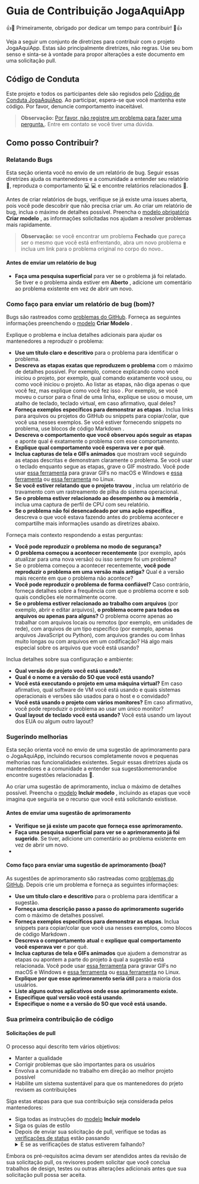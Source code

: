 # Guia de Contribuição JogaAquiApp

:+1::tada: Primeiramente, obrigado por dedicar um tempo para contribuir! :tada::+1:

Veja a seguir um conjunto de diretrizes para contribuir com o projeto JogaAquiApp. Estas são principalmente diretrizes, não regras. Use seu bom senso e sinta-se à vontade para propor alterações a este documento em uma solicitação pull.

## Código de Conduta

Este projeto e todos os participantes dele são regisdos pelo [Código de Conduta JogaAquiApp](https://github.com/YuriLima23/JogAquiApp/blob/dev/CODE_OF_CONDUCT.md). Ao participar, espera-se que você mantenha este código. Por favor, denuncie comportamento inaceitável.

> **Observação:** [Por favor, não registre um problema para fazer uma pergunta.](https://github.com/YuriLima23/JogAquiApp/issues). Entre em contato se você tiver uma dúvida.

## Como posso Contribuir?

### Relatando Bugs

Esta seção orienta você no envio de um relatório de bug. Seguir essas diretrizes ajuda os mantenedores e a comunidade a entender seu relatório :pencil:, reproduza o comportamento :computer: :computer: e encontre relatórios relacionados :mag_right:.

Antes de criar relatórios de bugs, verifique se já existe uma issues aberta, pois você pode descobrir que não precisa criar um. Ao criar um relatório de bug, inclua o máximo de detalhes possível. Preencha o [modelo obrigatório]() **Criar modelo** , as informações solicitadas nos ajudam a resolver problemas mais rapidamente.

> **Observação:** se você encontrar um problema **Fechado** que pareça ser o mesmo que você está enfrentando, abra um novo problema e inclua um link para o problema original no corpo do novo..

#### Antes de enviar um relatório de bug

* **Faça uma pesquisa superficial** para ver se o problema já foi relatado. Se tiver e o problema ainda estiver em **Aberto** , adicione um comentário ao problema existente em vez de abrir um novo.

### Como faço para enviar um relatório de bug (bom)?

Bugs são rastreados como [problemas do GitHub](https://guides.github.com/features/issues/). Forneça as seguintes informações preenchendo o [modelo]() **Criar Modelo** .

Explique o problema e inclua detalhes adicionais para ajudar os mantenedores a reproduzir o problema:

* **Use um título claro e descritivo** para o problema para identificar o problema.
* **Descreva as etapas exatas que reproduzem o problema** com o máximo de detalhes possível. Por exemplo, comece explicando como você iniciou o projeto, por exemplo, qual comando exatamente você usou, ou como você iniciou o projeto. Ao listar as etapas, não diga apenas o que você fez, mas explique como você fez isso . Por exemplo, se você moveu o cursor para o final de uma linha, explique se usou o mouse, um atalho de teclado, teclado virtual, em caso afirmativo, qual deles?
* **Forneça exemplos específicos para demonstrar as etapas** . Inclua links para arquivos ou projetos do GitHub ou snippets para copiar/colar, que você usa nesses exemplos. Se você estiver fornecendo snippets no problema, use blocos de código Markdown .
* **Descreva o comportamento que você observou após seguir as etapas** e aponte qual é exatamente o problema com esse comportamento.
* **Explique qual comportamento você esperava ver e por quê**.
* **Inclua capturas de tela e GIFs animados** que mostram você seguindo as etapas descritas e demonstram claramente o problema. Se você usar o teclado enquanto segue as etapas, grave o GIF mostrado. Você pode usar [essa ferramenta](https://www.cockos.com/licecap) para gravar GIFs no macOS e Windows e [essa ferramenta](https://github.com/colinkeenan/silentcast) ou [essa ferramenta](https://github.com/GNOME/byzanz) no Linux.
* **Se você estiver relatando que o projeto travou** , inclua um relatório de travamento com um rastreamento de pilha do sistema operacional.
* **Se o problema estiver relacionado ao desempenho ou à memória** , inclua uma captura de perfil de CPU com seu relatório.
* **Se o problema não foi desencadeado por uma ação específica** , descreva o que você estava fazendo antes do problema acontecer e compartilhe mais informações usando as diretrizes abaixo.

Forneça mais contexto respondendo a estas perguntas:

* **Você pode reproduzir o problema no modo de segurança?**
* **O problema começou a acontecer recentemente** (por exemplo, após atualizar para uma nova versão) ou isso sempre foi um problema?
* Se o problema começou a acontecer recentemente, **você pode reproduzir o problema em uma versão mais antiga?** Qual é a versão mais recente em que o problema não acontece?
* **Você pode reproduzir o problema de forma confiável?** Caso contrário, forneça detalhes sobre a frequência com que o problema ocorre e sob quais condições ele normalmente ocorre.
* **Se o problema estiver relacionado ao trabalho com arquivos** (por exemplo, abrir e editar arquivos), **o problema ocorre para todos os arquivos ou apenas para alguns?** O problema ocorre apenas ao trabalhar com arquivos locais ou remotos (por exemplo, em unidades de rede), com arquivos de um tipo específico (por exemplo, apenas arquivos JavaScript ou Python), com arquivos grandes ou com linhas muito longas ou com arquivos em um codificação? Há algo mais especial sobre os arquivos que você está usando?

Inclua detalhes sobre sua configuração e ambiente:

* **Qual versão do projeto você está usando?**.
* **Qual é o nome e a versão do SO que você está usando?**
* **Você está executando o projeto em uma máquina virtual?** Em caso afirmativo, qual software de VM você está usando e quais sistemas operacionais e versões são usados para o host e o convidado?
* **Você está usando o projeto com vários monitores?** Em caso afirmativo, você pode reproduzir o problema ao usar um único monitor?
* **Qual layout de teclado você está usando?** Você está usando um layout dos EUA ou algum outro layout?

### Sugerindo melhorias

Esta seção orienta você no envio de uma sugestão de aprimoramento para o JogaAquiApp, incluindo recursos completamente novos e pequenas melhorias nas funcionalidades existentes. Seguir essas diretrizes ajuda os mantenedores e a comunidade a entender sua sugestãomemorandoe encontre sugestões relacionadas :mag_right:.

Ao criar uma sugestão de aprimoramento, inclua o máximo de detalhes possível. Preencha o [modelo]() **Incluir modelo** , incluindo as etapas que você imagina que seguiria se o recurso que você está solicitando existisse.

#### Antes de enviar uma sugestão de aprimoramento
* **Verifique se já existe um pacote que forneça esse aprimoramento.**
* **Faça uma pesquisa superficial para ver se o aprimoramento já foi sugerido**. Se tiver, adicione um comentário ao problema existente em vez de abrir um novo.
* 
#### Como faço para enviar uma sugestão de aprimoramento (boa)?

As sugestões de aprimoramento são rastreadas como [problemas do GitHub](https://guides.github.com/features/issues/). Depois crie um problema e forneça as seguintes informações:

* **Use um título claro e descritivo** para o problema para identificar a sugestão.
* **Forneça uma descrição passo a passo do aprimoramento sugerido** com o máximo de detalhes possível.
* **Forneça exemplos específicos para demonstrar as etapas**. Inclua snippets para copiar/colar que você usa nesses exemplos, como blocos de código Markdown .
* **Descreva o comportamento atual** e **explique qual comportamento você esperava ver** e por quê.
* **Inclua capturas de tela e GIFs animados** que ajudem a demonstrar as etapas ou apontem a parte do projeto à qual a sugestão está relacionada. Você pode usar [essa ferramenta](https://www.cockos.com/licecap) para gravar GIFs no macOS e Windows e [essa ferramenta](https://github.com/colinkeenan/silentcast) ou [essa ferramenta](https://github.com/GNOME/byzanz) no Linux.
* **Explique por que esse aprimoramento seria útil** para a maioria dos usuários.
* **Liste alguns outros aplicativos onde esse aprimoramento existe.**
* **Especifique qual versão você está usando**.
* **Especifique o nome e a versão do SO que você está usando.**

### Sua primeira contribuição de código

#### Solicitações de pull

O processo aqui descrito tem vários objetivos:

* Manter a qualidade
* Corrigir problemas que são importantes para os usuários
* Envolva a comunidade no trabalho em direção ao melhor projeto possível
* Habilite um sistema sustentável para que os mantenedores do prjeto revisem as contribuições

Siga estas etapas para que sua contribuição seja considerada pelos mantenedores:

* Siga todas as instruções do [modelo]() **Incluir modelo**
* Siga os guias de estilo
* Depois de enviar sua solicitação de pull, verifique se todas as [verificações de status](https://docs.github.com/pt/pull-requests/collaborating-with-pull-requests/collaborating-on-repositories-with-code-quality-features/about-status-checks) estão passando <details><summary>E se as verificações de status estiverem falhando?</summary> Se uma verificação de status estiver falhando e você acreditar que a falha não está relacionada à sua alteração, por favor, deixe um comentário na solicitação de pull explicando por que você acredita que a falha não está relacionada. Um mantenedor executará novamente a verificação de status para você. Se concluirmos que a falha foi um falso positivo, abriremos um problema para rastrear esse problema com nosso conjunto de verificação de status.</details>

Embora os pré-requisitos acima devam ser atendidos antes da revisão de sua solicitação pull, os revisores podem solicitar que você conclua trabalhos de design, testes ou outras alterações adicionais antes que sua solicitação pull possa ser aceita.

